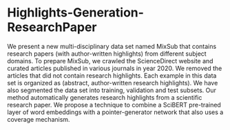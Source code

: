 # Highlights-Generation-ResearchPaper
We present a new multi-disciplinary data set named MixSub that contains research papers (with author-written highlights) from different subject domains. 
To prepare MixSub, we crawled the ScienceDirect website and curated articles published in various journals in year 2020. We removed the articles that did not contain research highlights. 
Each example in this data set is organized as (abstract,  author-written research highlights). 
We have also segmented the data set into training, validation and test subsets.
Our method automatically generates research highlights from a scientific research paper. 
We propose a technique to combine a SciBERT  pre-trained layer of word embeddings with a pointer-generator network that also uses a coverage mechanism. 
